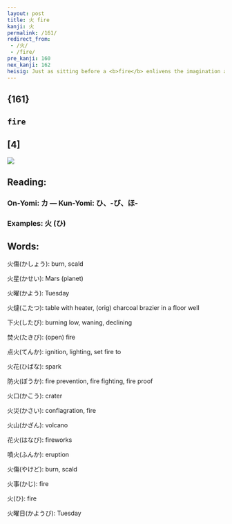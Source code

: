 ```yaml
---
layout: post
title: 火 fire
kanji: 火
permalink: /161/
redirect_from:
 - /火/
 - /fire/
pre_kanji: 160
nex_kanji: 162
heisig: Just as sitting before a <b>fire</b> enlivens the imagination and lets you see almost anything you want to in the flames, this kanji is so simple it lets you see almost any sort of <b>fire</b> you want to see. It no longer makes a good pictograph, but I invite you to take a pencil and paper and play with the form - first writing it as shown below and then adding lines here and there - to see what you can come up with. Everything from matchbooks to cigarette lighters to volcanic eruptions to the destruction of Sodom and Gomorrah have been found here. No doubt you, too, will find something interesting to bend your memory around these four simple strokes.
---
```


## {161}

## `fire`

## [4]

<div class="stroke"><img src="E781AB.png" /></div>

## Reading:

### On-Yomi: カ &mdash; Kun-Yomi: ひ、-び、ほ-

### Examples: 火 (ひ)

## Words:

火傷(かしょう): burn, scald

火星(かせい): Mars (planet)

火曜(かよう): Tuesday

火燵(こたつ): table with heater, (orig) charcoal brazier in a floor well

下火(したび): burning low, waning, declining

焚火(たきび): (open) fire

点火(てんか): ignition, lighting, set fire to

火花(ひばな): spark

防火(ぼうか): fire prevention, fire fighting, fire proof

火口(かこう): crater

火災(かさい): conflagration, fire

火山(かざん): volcano

花火(はなび): fireworks

噴火(ふんか): eruption

火傷(やけど): burn, scald

火事(かじ): fire

火(ひ): fire

火曜日(かようび): Tuesday
